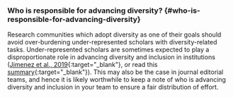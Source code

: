 ### Who is responsible for advancing diversity? {#who-is-responsible-for-advancing-diversity}

Research communities which adopt diversity as one of their goals should avoid over-burdening under-represented scholars with diversity-related tasks. Under-represented scholars are sometimes expected to play a disproportionate role in advancing diversity and inclusion in institutions ([Jimenez et al., 2019](https://www.nature.com/articles/s41559-019-0911-5){:target="_blank"}, or read this [summary](https://www.insidehighered.com/news/2019/06/04/whos-doing-heavy-lifting-terms-diversity-and-inclusion-work){:target="_blank"}). This may also be the case in journal editorial teams, and hence it is likely worthwhile to keep a note of who is advancing diversity and inclusion in your team to ensure a fair distribution of effort.
